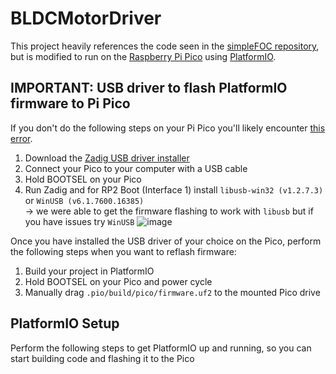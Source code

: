 # BLDCMotorDriver
This project heavily references the code seen in the [simpleFOC repository](https://github.com/simplefoc), but is modified to run on the [Raspberry Pi Pico](https://datasheets.raspberrypi.com/pico/pico-datasheet.pdf) using [PlatformIO](https://platformio.org/).
## IMPORTANT: USB driver to flash PlatformIO firmware to Pi Pico
If you don't do the following steps on your Pi Pico you'll likely encounter [this error](https://community.platformio.org/t/upload-error-1-on-pio-with-raspberry-pi-pico/36841).

1. Download the [Zadig USB driver installer](https://zadig.akeo.ie/)
2. Connect your Pico to your computer with a USB cable
3. Hold BOOTSEL on your Pico
4. Run Zadig and for RP2 Boot (Interface 1) install `libusb-win32 (v1.2.7.3)` or `WinUSB (v6.1.7600.16385)` \
   &rarr; we were able to get the firmware flashing to work with `libusb` but if you have issues try `WinUSB`
   ![image](https://github.com/zackvega1/BLDCMotorDriver/assets/79417604/b3ce031a-80eb-4ed7-934b-d532f9640b4f)

Once you have installed the USB driver of your choice on the Pico, perform the following steps when you want to reflash firmware:
1. Build your project in PlatformIO
2. Hold BOOTSEL on your Pico and power cycle
3. Manually drag `.pio/build/pico/firmware.uf2` to the mounted Pico drive

## PlatformIO Setup
Perform the following steps to get PlatformIO up and running, so you can start building code and flashing it to the Pico
